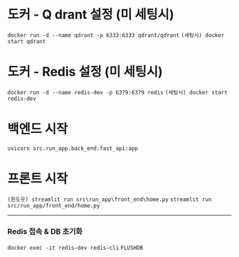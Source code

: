 # 도커 - Q drant 설정 (미 세팅시)
```docker run -d --name qdrant -p 6333:6333 qdrant/qdrant```
```(세팅시) docker start qdrant```


# 도커 - Redis 설정 (미 세팅시)
```docker run -d --name redis-dev -p 6379:6379 redis```
```(세팅시) docker start redis-dev ```

# 백엔드 시작 
```uvicorn src.run_app.back_end.fast_api:app```

# 프론트 시작 
```(윈도우) streamlit run src\run_app\front_end\home.py```
```streamlit run src/run_app/front_end/home.py```



----------------
### Redis 접속 & DB 초기화

```docker exec -it redis-dev redis-cli```
```FLUSHDB```
